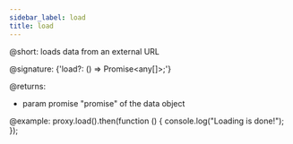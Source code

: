 ```yaml
---
sidebar_label: load
title: load
---          
```


@short: loads data from an external URL

@signature: {'load?: () => Promise<any[]>;'}

@returns: 
- param     promise      "promise" of the data object

@example:
proxy.load().then(function () {
   console.log("Loading is done!");
});


